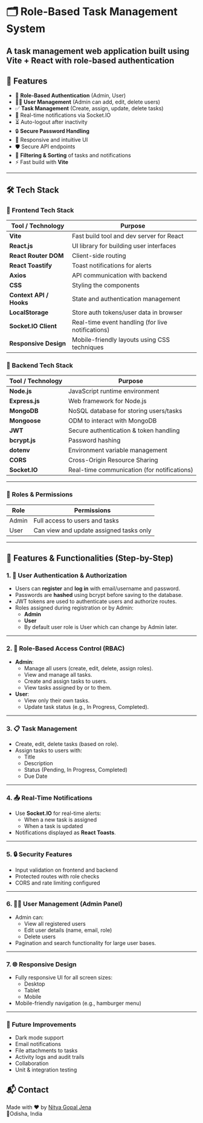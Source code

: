 # 🗂️ Role-Based Task Management System

## A task management web application built using **Vite + React** with **role-based authentication**

## 🚀 Features

- 🔐 **Role-Based Authentication** (Admin, User)
- 🧑‍💼 **User Management** (Admin can add, edit, delete users)
- ✅ **Task Management** (Create, assign, update, delete tasks)
- 📢 Real-time notifications via Socket.IO
- ⏳ Auto-logout after inactivity
- 🔒 **Secure Password Handling**
- 🧠 Responsive and intuitive UI
- 🛡️ Secure API endpoints
- 📁 **Filtering & Sorting** of tasks and notifications
- ⚡ Fast build with **Vite**

---

## 🛠️ Tech Stack

### 🎨 Frontend Tech Stack

| Tool / Technology       | Purpose                                           |
| ----------------------- | ------------------------------------------------- |
| **Vite**                | Fast build tool and dev server for React          |
| **React.js**            | UI library for building user interfaces           |
| **React Router DOM**    | Client-side routing                               |
| **React Toastify**      | Toast notifications for alerts                    |
| **Axios**               | API communication with backend                    |
| **CSS**                 | Styling the components                            |
| **Context API / Hooks** | State and authentication management               |
| **LocalStorage**        | Store auth tokens/user data in browser            |
| **Socket.IO Client**    | Real-time event handling (for live notifications) |
| **Responsive Design**   | Mobile-friendly layouts using CSS techniques      |

### 🧰 Backend Tech Stack

| Tool / Technology | Purpose                                     |
| ----------------- | ------------------------------------------- |
| **Node.js**       | JavaScript runtime environment              |
| **Express.js**    | Web framework for Node.js                   |
| **MongoDB**       | NoSQL database for storing users/tasks      |
| **Mongoose**      | ODM to interact with MongoDB                |
| **JWT**           | Secure authentication & token handling      |
| **bcrypt.js**     | Password hashing                            |
| **dotenv**        | Environment variable management             |
| **CORS**          | Cross-Origin Resource Sharing               |
| **Socket.IO**     | Real-time communication (for notifications) |

---

### 🔐 Roles & Permissions

| Role  | Permissions                             |
| ----- | --------------------------------------- |
| Admin | Full access to users and tasks          |
| User  | Can view and update assigned tasks only |

---

## 📌 Features & Functionalities (Step-by-Step)

### 1. 🔐 User Authentication & Authorization

- Users can **register** and **log in** with email/username and password.
- Passwords are **hashed** using bcrypt before saving to the database.
- JWT tokens are used to authenticate users and authorize routes.
- Roles assigned during registration or by Admin:
  - **Admin**
  - **User**
  - By default user role is User which can change by Admin later.

---

### 2. 👥 Role-Based Access Control (RBAC)

- **Admin**:
  - Manage all users (create, edit, delete, assign roles).
  - View and manage all tasks.
  - Create and assign tasks to users.
  - View tasks assigned by or to them.
- **User**:
  - View only their own tasks.
  - Update task status (e.g., In Progress, Completed).

---

### 3. 📋 Task Management

- Create, edit, delete tasks (based on role).
- Assign tasks to users with:
  - Title
  - Description
  - Status (Pending, In Progress, Completed)
  - Due Date

---

### 4. 📤 Real-Time Notifications

- Use **Socket.IO** for real-time alerts:
  - When a new task is assigned
  - When a task is updated
- Notifications displayed as **React Toasts**.

---

### 5. 🔒 Security Features

- Input validation on frontend and backend
- Protected routes with role checks
- CORS and rate limiting configured

---

### 6. 🧑‍💼 User Management (Admin Panel)

- Admin can:
  - View all registered users
  - Edit user details (name, email, role)
  - Delete users
- Pagination and search functionality for large user bases.

---

### 7. 🌐 Responsive Design

- Fully responsive UI for all screen sizes:
  - Desktop
  - Tablet
  - Mobile
- Mobile-friendly navigation (e.g., hamburger menu)

---

### 🚧 Future Improvements

- Dark mode support
- Email notifications
- File attachments to tasks
- Activity logs and audit trails
- Collaboration
- Unit & integration testing

## 📬 Contact

Made with ❤️ by [Nitya Gopal Jena](https://github.com/nitya-gopal-jena/role-based-task-manager)  
📍Odisha, India
